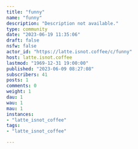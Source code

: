 ```yaml
---
title: "funny" 
name: "funny"
description: "Description not available."
type: community
date: "2023-06-19 11:35:06"
draft: false
nsfw: false
actor_id: "https://latte.isnot.coffee/c/funny"
host: latte.isnot.coffee
lastmod: "1969-12-31 19:00:00"
published: "2023-06-09 08:27:08"
subscribers: 41
posts: 1
comments: 0
weight: 1
dau: 1
wau: 1
mau: 1
instances:
- "latte_isnot_coffee"
tags: 
- "latte_isnot_coffee"

---
```

